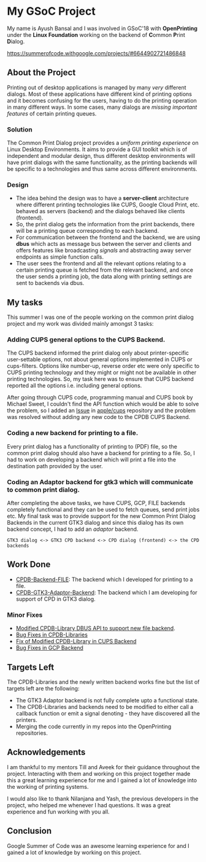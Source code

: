 # My GSoC Project

My name is Ayush Bansal and I was involved in GSoC'18 with **OpenPrinting** under the **Linux Foundation** working on the backend of **C**ommon **P**rint **D**ialog.

https://summerofcode.withgoogle.com/projects/#6644902721486848

## About the Project

Printing out of desktop applications is managed by many *very* different dialogs. Most of these applications have different kind of printing options and it becomes confusing for the users, having to do the printing operation in many different ways. In some cases, many dialogs are *missing important features* of certain printing queues.

### Solution

The Common Print Dialog project provides a *uniform printing experience* on Linux Desktop Environments. It aims to provide a GUI toolkit which is of independent and modular design, thus different desktop environments will have print dialogs with the same functionality, as the printing backends will be specific to a technologies and thus same across different environments.

### Design

- The idea behind the design was to have a **server-client** architecture where different printing technologies like CUPS, Google Cloud Print, etc. behaved as servers (backend) and the dialogs behaved like clients (frontend).
- So, the print dialog gets the information from the print backends, there will be a printing queue corresponding to each backend.
- For communication between the frontend and the backend, we are using **dbus** which acts as message bus between the server and clients and offers features like broadcasting *signals* and abstracting away server endpoints as simple function calls.
- The user sees the frontend and all the relevant options relating to a certain printing queue is fetched from the relevant backend, and once the user sends a printing job, the data along with printing settings are sent to backends via dbus.

## My tasks

This summer I was one of the people working on the common print dialog project and my work was divided mainly amongst 3 tasks:

### Adding CUPS general options to the CUPS Backend.

The CUPS backend informed the print dialog only about printer-specific user-settable options, not about general options implemented in CUPS or cups-filters. Options like number-up, reverse order etc were only specific to CUPS printing technology and they might or might not be available in other printing technologies.
So, my task here was to ensure that CUPS backend reported all the options i.e. including general options.

After going through CUPS code, programming manual and CUPS book by Michael Sweet, I couldn't find the API function which would be able to solve the problem, so I added an [Issue](https://github.com/apple/cups/issues/5340) in [apple/cups](https://github.com/apple/cups) repository and the problem was resolved without adding any new code to the CPDB CUPS Backend.

### Coding a new backend for printing to a file.

Every print dialog has a functionality of printing to (PDF) file, so the common print dialog should also have a backend for printing to a file.
So, I had to work on developing a backend which will print a file into the destination path provided by the user.

### Coding an Adaptor backend for gtk3 which will communicate to common print dialog.

After completing the above tasks, we have CUPS, GCP, FILE backends completely functional and they can be used to fetch queues, send print jobs etc.
My final task was to provide support for the new Common Print Dialog Backends in the current GTK3 dialog and since this dialog has its own backend concept, I had to add an *adaptor* backend.

```
GTK3 dialog <-> GTK3 CPD backend <-> CPD dialog (frontend) <-> the CPD backends
```

## Work Done

- [CPDB-Backend-FILE](https://github.com/ayush268/cpdb-backend-file): The backend which I developed for printing to a file.
- [CPDB-GTK3-Adaptor-Backend](https://github.com/ayush268/cpdb-gtk3-adaptor-backend): The backend which I am developing for support of CPD in GTK3 dialog.

### Minor Fixes

- [Modified CPDB-Library DBUS API to support new file backend](https://github.com/ayush268/cpdb-libs/commit/b90c188545dc0e98e5ff3aef988c51ec1390ca03).
- [Bug Fixes in CPDB-Libraries](https://github.com/ayush268/cpdb-libs/commits?author=ayush268)
- [Fix of Modified CPDB-Library in CUPS Backend](https://github.com/ayush268/cpdb-backend-cups/commit/2ec937379e16fee76bec06339b0fc76680638065)
- [Bug Fixes in GCP Backend](https://github.com/ayush268/cpdb-backend-gcp/commits?author=ayush268)

## Targets Left

The CPDB-Libraries and the newly written backend works fine but the list of targets left are the following:

- The GTK3 Adaptor backend is not fully complete upto a functional state.
- The CPDB-Libraries and backends need to be modified to either call a callback function or emit a signal denoting - they have discovered all the printers.
- Merging the code currently in my repos into the OpenPrinting repositories.

## Acknowledgements

I am thankful to my mentors Till and Aveek for their guidance throughout the project. Interacting with them and working on this project together made this a great learning experience for me and I gained a lot of knowledge into the working of printing systems.

I would also like to thank Nilanjana and Yash, the previous developers in the project, who helped me whenever I had questions.
It was a great experience and fun working with you all.

## Conclusion

Google Summer of Code was an awesome learning experience for and I gained a lot of knowledge by working on this project.
